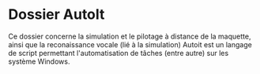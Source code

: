 # Dossier AutoIt
Ce dossier concerne la simulation et le pilotage à distance de la maquette, ainsi que la reconaissance vocale (lié à la simulation)
Autoit est un langage de script permettant l'automatisation de tâches (entre autre) sur les système Windows.
